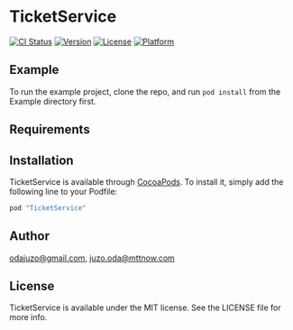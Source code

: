 # TicketService

[![CI Status](http://img.shields.io/travis/odajuzo@gmail.com/TicketService.svg?style=flat)](https://travis-ci.org/odajuzo@gmail.com/TicketService)
[![Version](https://img.shields.io/cocoapods/v/TicketService.svg?style=flat)](http://cocoapods.org/pods/TicketService)
[![License](https://img.shields.io/cocoapods/l/TicketService.svg?style=flat)](http://cocoapods.org/pods/TicketService)
[![Platform](https://img.shields.io/cocoapods/p/TicketService.svg?style=flat)](http://cocoapods.org/pods/TicketService)

## Example

To run the example project, clone the repo, and run `pod install` from the Example directory first.

## Requirements

## Installation

TicketService is available through [CocoaPods](http://cocoapods.org). To install
it, simply add the following line to your Podfile:

```ruby
pod "TicketService"
```

## Author

odajuzo@gmail.com, juzo.oda@mttnow.com

## License

TicketService is available under the MIT license. See the LICENSE file for more info.
